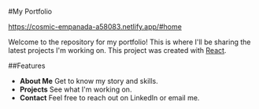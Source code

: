 #My Portfolio

https://cosmic-empanada-a58083.netlify.app/#home 

Welcome to the repository for my portfolio! This is where I'll be sharing the latest projects I'm working on. This project was created with [React](https://reactjs.org/). 

##Features
- **About Me** Get to know my story and skills.
- **Projects** See what I'm working on.
- **Contact** Feel free to reach out on LinkedIn or email me.